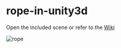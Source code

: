 # rope-in-unity3d

Open the included scene or refer to the [Wiki](https://github.com/FireFlame74/rope-in-unity3d/wiki)

![rope](https://cloud.githubusercontent.com/assets/2115149/23997853/61809664-0a53-11e7-9d17-2457e17117b0.gif)
